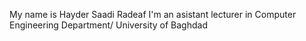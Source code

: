 My name is Hayder Saadi Radeaf
I'm an asistant lecturer in Computer Engineering Department/ University of Baghdad
